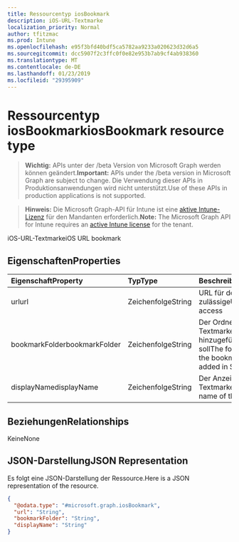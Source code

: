 ```yaml
---
title: Ressourcentyp iosBookmark
description: iOS-URL-Textmarke
localization_priority: Normal
author: tfitzmac
ms.prod: Intune
ms.openlocfilehash: e95f3bfd40bdf5ca5782aa9233a020623d32d6a5
ms.sourcegitcommit: dcc5907f2c3ffc0f0e82e953b7ab9cf4ab938360
ms.translationtype: MT
ms.contentlocale: de-DE
ms.lasthandoff: 01/23/2019
ms.locfileid: "29395909"
---
```

# <a name="iosbookmark-resource-type"></a><span data-ttu-id="bc18e-103">Ressourcentyp iosBookmark</span><span class="sxs-lookup"><span data-stu-id="bc18e-103">iosBookmark resource type</span></span>

> <span data-ttu-id="bc18e-104">**Wichtig:** APIs unter der /beta Version von Microsoft Graph werden können geändert.</span><span class="sxs-lookup"><span data-stu-id="bc18e-104">**Important:** APIs under the /beta version in Microsoft Graph are subject to change.</span></span> <span data-ttu-id="bc18e-105">Die Verwendung dieser APIs in Produktionsanwendungen wird nicht unterstützt.</span><span class="sxs-lookup"><span data-stu-id="bc18e-105">Use of these APIs in production applications is not supported.</span></span>

> <span data-ttu-id="bc18e-106">**Hinweis:** Die Microsoft Graph-API für Intune ist eine [aktive Intune-Lizenz](https://go.microsoft.com/fwlink/?linkid=839381) für den Mandanten erforderlich.</span><span class="sxs-lookup"><span data-stu-id="bc18e-106">**Note:** The Microsoft Graph API for Intune requires an [active Intune license](https://go.microsoft.com/fwlink/?linkid=839381) for the tenant.</span></span>

<span data-ttu-id="bc18e-107">iOS-URL-Textmarke</span><span class="sxs-lookup"><span data-stu-id="bc18e-107">iOS URL bookmark</span></span>

## <a name="properties"></a><span data-ttu-id="bc18e-108">Eigenschaften</span><span class="sxs-lookup"><span data-stu-id="bc18e-108">Properties</span></span>
|<span data-ttu-id="bc18e-109">Eigenschaft</span><span class="sxs-lookup"><span data-stu-id="bc18e-109">Property</span></span>|<span data-ttu-id="bc18e-110">Typ</span><span class="sxs-lookup"><span data-stu-id="bc18e-110">Type</span></span>|<span data-ttu-id="bc18e-111">Beschreibung</span><span class="sxs-lookup"><span data-stu-id="bc18e-111">Description</span></span>|
|:---|:---|:---|
|<span data-ttu-id="bc18e-112">url</span><span class="sxs-lookup"><span data-stu-id="bc18e-112">url</span></span>|<span data-ttu-id="bc18e-113">Zeichenfolge</span><span class="sxs-lookup"><span data-stu-id="bc18e-113">String</span></span>|<span data-ttu-id="bc18e-114">URL für den Zugriff auf zulässige</span><span class="sxs-lookup"><span data-stu-id="bc18e-114">URL allowed to access</span></span>|
|<span data-ttu-id="bc18e-115">bookmarkFolder</span><span class="sxs-lookup"><span data-stu-id="bc18e-115">bookmarkFolder</span></span>|<span data-ttu-id="bc18e-116">Zeichenfolge</span><span class="sxs-lookup"><span data-stu-id="bc18e-116">String</span></span>|<span data-ttu-id="bc18e-117">Der Ordner, in dem die Textmarke in Safari hinzugefügt werden soll</span><span class="sxs-lookup"><span data-stu-id="bc18e-117">The folder into which the bookmark should be added in Safari</span></span>|
|<span data-ttu-id="bc18e-118">displayName</span><span class="sxs-lookup"><span data-stu-id="bc18e-118">displayName</span></span>|<span data-ttu-id="bc18e-119">Zeichenfolge</span><span class="sxs-lookup"><span data-stu-id="bc18e-119">String</span></span>|<span data-ttu-id="bc18e-120">Der Anzeigename der Textmarke</span><span class="sxs-lookup"><span data-stu-id="bc18e-120">The display name of the bookmark</span></span>|

## <a name="relationships"></a><span data-ttu-id="bc18e-121">Beziehungen</span><span class="sxs-lookup"><span data-stu-id="bc18e-121">Relationships</span></span>
<span data-ttu-id="bc18e-122">Keine</span><span class="sxs-lookup"><span data-stu-id="bc18e-122">None</span></span>

## <a name="json-representation"></a><span data-ttu-id="bc18e-123">JSON-Darstellung</span><span class="sxs-lookup"><span data-stu-id="bc18e-123">JSON Representation</span></span>
<span data-ttu-id="bc18e-124">Es folgt eine JSON-Darstellung der Ressource.</span><span class="sxs-lookup"><span data-stu-id="bc18e-124">Here is a JSON representation of the resource.</span></span>
<!-- {
  "blockType": "resource",
  "@odata.type": "microsoft.graph.iosBookmark"
}
-->
``` json
{
  "@odata.type": "#microsoft.graph.iosBookmark",
  "url": "String",
  "bookmarkFolder": "String",
  "displayName": "String"
}
```




